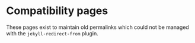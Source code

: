 # Compatibility pages

These pages exist to maintain old permalinks which could not be managed with the `jekyll-redirect-from` plugin.
